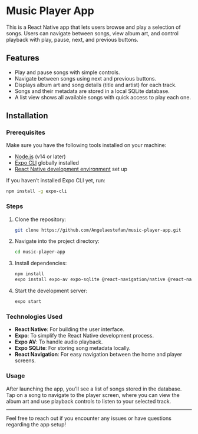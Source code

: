 
# Music Player App

This is a React Native app that lets users browse and play a selection of songs. Users can navigate between songs, view album art, and control playback with play, pause, next, and previous buttons.

## Features

- Play and pause songs with simple controls.
- Navigate between songs using next and previous buttons.
- Displays album art and song details (title and artist) for each track.
- Songs and their metadata are stored in a local SQLite database.
- A list view shows all available songs with quick access to play each one.

## Installation

### Prerequisites

Make sure you have the following tools installed on your machine:

- [Node.js](https://nodejs.org/en/) (v14 or later)
- [Expo CLI](https://docs.expo.dev/get-started/installation/) globally installed
- [React Native development environment](https://reactnative.dev/docs/environment-setup) set up

If you haven’t installed Expo CLI yet, run:

```bash
npm install -g expo-cli
```

### Steps

1. Clone the repository:

   ```bash
   git clone https://github.com/Angelaestefan/music-player-app.git
   ```

2. Navigate into the project directory:

   ```bash
   cd music-player-app
   ```

3. Install dependencies:

   ```bash
   npm install
   expo install expo-av expo-sqlite @react-navigation/native @react-navigation/native-stack
   ```

4. Start the development server:

   ```bash
   expo start
   ```

### Technologies Used

- **React Native**: For building the user interface.
- **Expo**: To simplify the React Native development process.
- **Expo AV**: To handle audio playback.
- **Expo SQLite**: For storing song metadata locally.
- **React Navigation**: For easy navigation between the home and player screens.

### Usage

After launching the app, you’ll see a list of songs stored in the database. Tap on a song to navigate to the player screen, where you can view the album art and use playback controls to listen to your selected track.

---

Feel free to reach out if you encounter any issues or have questions regarding the app setup!
